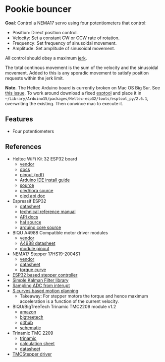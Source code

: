 # Pookie bouncer

**Goal**: Control a NEMA17 servo using four potentiometers that control:

* Position: Direct position control.
* Velocity: Set a constant CW or CCW rate of rotation.
* Frequency: Set frequency of sinusoidal movement.
* Amplitude: Set amplitude of sinusoidal movement.

All control should obey a maximum [jerk](https://en.wikipedia.org/wiki/Jerk_%28physics%29).

The total continous movement is the sum of the velocity and the sinusoidal movement. Added to this
is any sporadic movement to satisfy position requests within the jerk limit.

**Note.** The Heltec Arduino board is currently broken on Mac OS Big Sur. See
[this issue](https://github.com/espressif/arduino-esp32/issues/4408). To work around
download a fixed [esptool](https://github.com/espressif/arduino-esp32/files/5556528/esptool.zip)
and place it in `~/Library/Arduino15/packages/Heltec-esp32/tools/esptool_py/2.6.1`, overwriting
the existing. Then convince mac to execute it.

## Features

* Four potentiometers

## References

* Heltec WiFi Kit 32 ESP32 board
  * [vendor](<https://heltec.org/project/wifi-kit-32/>)
  * [docs](https://heltec-automation-docs.readthedocs.io/en/latest/esp32+arduino/index.html)
  * [pinout (pdf)](https://resource.heltec.cn/download/WiFi_Kit_32/WIFI%20Kit%2032_pinoutDiagram_V1.pdf)
  * [Arduino IDE install guide](https://heltec.org/wifi_kit_install/)
  * [source](https://github.com/Heltec-Aaron-Lee/WiFi_Kit_series/tree/master/esp32)
  * [oled/lora source](https://github.com/HelTecAutomation/Heltec_ESP32)
  * [oled api doc](https://github.com/HelTecAutomation/Heltec_ESP32/blob/master/src/oled/API.md)
* Espressif ESP32
  * [datasheet](https://www.espressif.com/sites/default/files/documentation/esp32_datasheet_en.pdf)
  * [technical reference manual](https://www.espressif.com/sites/default/files/documentation/esp32_technical_reference_manual_en.pdf)
  * [API docs](https://docs.espressif.com/projects/esp-idf/en/latest/esp32/api-reference)
  * [hal source](https://github.com/espressif/esp-idf)
  * [arduino core source](https://github.com/espressif/arduino-esp32)
* BIQU A4988 Compatible motor driver modules
   * [vendor](https://www.biqu.equipment/products/1pcs-3d-printer-kit-a4988-stepper-motor-driver-module-with-heatsinks-reprap-board-for-3d-printer-free-shipping)
   * [A4988 datasheet](https://www.pololu.com/file/0J450/A4988.pdf)
   * [module pinout](https://www.pololu.com/product/1182)
* NEMA17 Stepper 17HS19-2004S1
  * [vendor](https://www.omc-stepperonline.com/nema-17-stepper-motor/nema-17-bipolar-59ncm-84oz-in-2a-42x48mm-4-wires-w-1m-cable-and-connector.html?mfp=146-rated-current-a%5B2.00%2C2%2C2.0%2C2.10%2C2.1%2C2.3%5D)
  * [datasheet](https://www.omc-stepperonline.com/download/17HS19-2004S1.pdf)
  * [torque curve](https://www.omc-stepperonline.com/download/17HS19-2004S1_Torque_Curve.pdf)
* [ESP32 based stepper controller](https://github.com/bdring/Grbl_Esp32)
* [Simple Kalman Filter library](https://github.com/denyssene/SimpleKalmanFilter)
* [Sampling ADC from interupt](https://www.toptal.com/embedded/esp32-audio-sampling)
* [S curves based motion planning](https://www.pmdcorp.com/resources/type/articles/get/mathematics-of-motion-control-profiles-article)
  * Takeaway: For stepper motors the torque and hence maximum acceleration is a function of the current velocity.
* BIQU/BigTreeTech Trinamic TMC2209 module v1.2
  * [amazon](https://www.amazon.com/gp/product/B07ZPV4HFP/ref=ppx_yo_dt_b_asin_title_o02_s00?ie=UTF8&psc=1)
  * [bigtreetech](https://www.bigtree-tech.com/products/bigtreetech-tmc2209-v1-2-uart-stepper-motor-driver.html)
  * [github](https://github.com/bigtreetech/BIGTREETECH-TMC2209-V1.2)
  * [schematic](https://raw.githubusercontent.com/bigtreetech/BIGTREETECH-TMC2209-V1.2/master/Schematic/TMC2209-V1.2.pdf)
* Trinamic TMC 2209
  * [trinamic](https://www.trinamic.com/products/integrated-circuits/details/tmc2209-la/)
  * [calculation sheet](https://docs.google.com/spreadsheets/d/1C5p0QwwM_rHSAZ_u0QOt3jWwEVLlNyW8jE0m5KOlscU/edit#gid=1709971105)
  * [datasheet](https://www.trinamic.com/fileadmin/assets/Products/ICs_Documents/TMC2209_Datasheet_V105.pdf)
* [TMCStepper driver](https://github.com/teemuatlut/TMCStepper)
